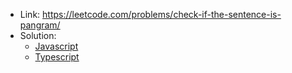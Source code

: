 - Link: https://leetcode.com/problems/check-if-the-sentence-is-pangram/
- Solution:
  - [Javascript](index.js)
  - [Typescript](index.ts)